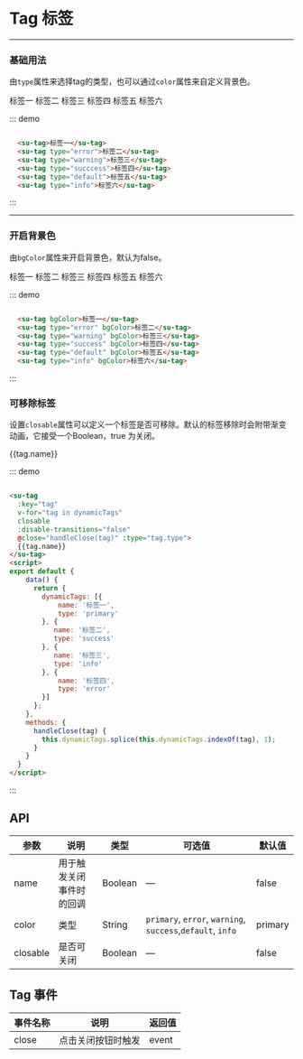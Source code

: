 <style>
  .w__tag{
    margin-right: 10px;
  }
</style>

# Tag 标签
----
### 基础用法
由`type`属性来选择tag的类型，也可以通过`color`属性来自定义背景色。

<div class="demo-block">
  <su-tag>标签一</su-tag>
  <su-tag type="error">标签二</su-tag>
  <su-tag type="warning">标签三</su-tag>
  <su-tag type="success">标签四</su-tag>
  <su-tag type="default">标签五</su-tag>
  <su-tag type="info" >标签六</su-tag>
</div>

::: demo
```html

  <su-tag>标签一</su-tag>
  <su-tag type="error">标签二</su-tag>
  <su-tag type="warning">标签三</su-tag>
  <su-tag type="succcess">标签四</su-tag>
  <su-tag type="default">标签五</su-tag>
  <su-tag type="info">标签六</su-tag>

```
:::


----
### 开启背景色
由`bgColor`属性来开启背景色，默认为false。

<div class="demo-block">
  <su-tag bgColor>标签一</su-tag>
  <su-tag type="error" bgColor>标签二</su-tag>
  <su-tag type="warning" bgColor>标签三</su-tag>
  <su-tag type="success" bgColor>标签四</su-tag>
  <su-tag type="default" bgColor>标签五</su-tag>
  <su-tag type="info" bgColor>标签六</su-tag>
</div>

::: demo
```html

  <su-tag bgColor>标签一</su-tag>
  <su-tag type="error" bgColor>标签二</su-tag>
  <su-tag type="warning" bgColor>标签三</su-tag>
  <su-tag type="success" bgColor>标签四</su-tag>
  <su-tag type="default" bgColor>标签五</su-tag>
  <su-tag type="info" bgColor>标签六</su-tag>

```
:::



### 可移除标签
设置```closable```属性可以定义一个标签是否可移除。默认的标签移除时会附带渐变动画，它接受一个Boolean，true 为关闭。
<div class="demo-block">
<su-tag
  :key="tag"
  v-for="tag in dynamicTags"
  closable
  :disable-transitions="false"
  @close="handleClose(tag)" :type="tag.type">
  {{tag.name}}
</su-tag>
<script>
export default {
    data() {
      return {
        dynamicTags: [{
           name: '标签一',
           type: 'primary' 
        }, {
           name: '标签二',
           type: 'error' 
        }, {
           name: '标签三',
           type: 'warning'           
        }, {
            name: '标签四',
            type: 'success'
        }]
      };
    },
    methods: {
      handleClose(tag) {
        this.dynamicTags.splice(this.dynamicTags.indexOf(tag), 1);
      }
    }
  }
</script>
</div>

::: demo
```html

<su-tag
  :key="tag"
  v-for="tag in dynamicTags"
  closable
  :disable-transitions="false"
  @close="handleClose(tag)" :type="tag.type">
  {{tag.name}}
</su-tag>
<script>
export default {
    data() {
      return {
        dynamicTags: [{
            name: '标签一',
            type: 'primary' 
        }, {
           name: '标签二',
           type: 'success' 
        }, {
           name: '标签三',
           type: 'info'           
        }, {
            name: '标签四',
            type: 'error'
        }]
      };
    },
    methods: {
      handleClose(tag) {
        this.dynamicTags.splice(this.dynamicTags.indexOf(tag), 1);
      }
    }
  }
</script>

```
:::

## API

| 参数      | 说明          | 类型      | 可选值                           | 默认值  |
|---------- |-------------- |---------- |--------------------------------  |-------- |
| name | 用于触发关闭事件时的回调 | Boolean | — | false |
| color | 类型 | String |  `primary`, `error`, `warning`, `success`,`default`, `info` | primary |
| closable | 是否可关闭 | Boolean | — | false |

## Tag 事件

| 事件名称      | 说明          | 返回值  |
|---------- |-------------- |---------- |
| close | 点击关闭按钮时触发 | event |
